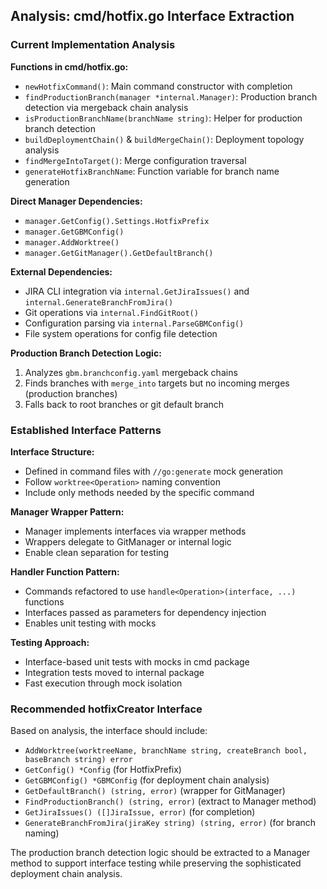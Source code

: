 ## Analysis: cmd/hotfix.go Interface Extraction

### Current Implementation Analysis

**Functions in cmd/hotfix.go:**
- `newHotfixCommand()`: Main command constructor with completion
- `findProductionBranch(manager *internal.Manager)`: Production branch detection via mergeback chain analysis
- `isProductionBranchName(branchName string)`: Helper for production branch detection
- `buildDeploymentChain()` & `buildMergeChain()`: Deployment topology analysis
- `findMergeIntoTarget()`: Merge configuration traversal
- `generateHotfixBranchName`: Function variable for branch name generation

**Direct Manager Dependencies:**
- `manager.GetConfig().Settings.HotfixPrefix`
- `manager.GetGBMConfig()` 
- `manager.AddWorktree()`
- `manager.GetGitManager().GetDefaultBranch()`

**External Dependencies:**
- JIRA CLI integration via `internal.GetJiraIssues()` and `internal.GenerateBranchFromJira()`
- Git operations via `internal.FindGitRoot()`
- Configuration parsing via `internal.ParseGBMConfig()`
- File system operations for config file detection

**Production Branch Detection Logic:**
1. Analyzes `gbm.branchconfig.yaml` mergeback chains
2. Finds branches with `merge_into` targets but no incoming merges (production branches)
3. Falls back to root branches or git default branch

### Established Interface Patterns

**Interface Structure:**
- Defined in command files with `//go:generate` mock generation
- Follow `worktree<Operation>` naming convention
- Include only methods needed by the specific command

**Manager Wrapper Pattern:**
- Manager implements interfaces via wrapper methods
- Wrappers delegate to GitManager or internal logic
- Enable clean separation for testing

**Handler Function Pattern:**
- Commands refactored to use `handle<Operation>(interface, ...)` functions
- Interfaces passed as parameters for dependency injection
- Enables unit testing with mocks

**Testing Approach:**
- Interface-based unit tests with mocks in cmd package
- Integration tests moved to internal package
- Fast execution through mock isolation

### Recommended hotfixCreator Interface

Based on analysis, the interface should include:
- `AddWorktree(worktreeName, branchName string, createBranch bool, baseBranch string) error`
- `GetConfig() *Config` (for HotfixPrefix)
- `GetGBMConfig() *GBMConfig` (for deployment chain analysis)
- `GetDefaultBranch() (string, error)` (wrapper for GitManager)
- `FindProductionBranch() (string, error)` (extract to Manager method)
- `GetJiraIssues() ([]JiraIssue, error)` (for completion)
- `GenerateBranchFromJira(jiraKey string) (string, error)` (for branch naming)

The production branch detection logic should be extracted to a Manager method to support interface testing while preserving the sophisticated deployment chain analysis.